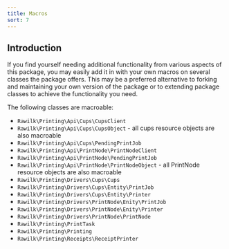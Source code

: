 ```yaml
---
title: Macros
sort: 7
---
```


## Introduction

If you find yourself needing additional functionality from various aspects of this package, you may easily add it in with your own macros
on several classes the package offers. This may be a preferred alternative to forking and maintaining your own version of the package or to extending package classes to achieve the functionality you need.

The following classes are macroable:

-   `Rawilk\Printing\Api\Cups\CupsClient`
-   `Rawilk\Printing\Api\Cups\CupsObject` - all cups resource objects are also macroable
-   `Rawilk\Printing\Api\Cups\PendingPrintJob`
-   `Rawilk\Printing\Api\PrintNode\PrintNodeClient`
-   `Rawilk\Printing\Api\PrintNode\PendingPrintJob`
-   `Rawilk\Printing\Api\PrintNode\PrintNodeObject` - all PrintNode resource objects are also macroable
-   `Rawilk\Printing\Drivers\Cups\Cups`
-   `Rawilk\Printing\Drivers\Cups\Entity\PrintJob`
-   `Rawilk\Printing\Drivers\Cups\Entity\Printer`
-   `Rawilk\Printing\Drivers\PrintNode\Enity\PrintJob`
-   `Rawilk\Printing\Drivers\PrintNode\Enity\Printer`
-   `Rawilk\Printing\Drivers\PrintNode\PrintNode`
-   `Rawilk\Printing\PrintTask`
-   `Rawilk\Printing\Printing`
-   `Rawilk\Printing\Receipts\ReceiptPrinter`
